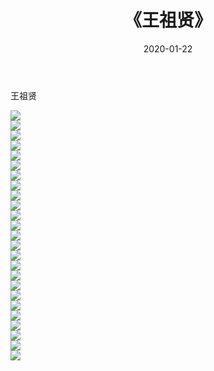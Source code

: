 ﻿---
layout: post
title:  《王祖贤》
date:   2020-01-22
img: http://img.660000.xyz/Sharelink/壁纸/明星魅力/华人明星/王祖贤/000.jpg
categories: [美女, 清纯, 唯美]
---

王祖贤

 ![](http://img.660000.xyz/Sharelink/壁纸/明星魅力/华人明星/王祖贤/001.jpg) <br>![](http://img.660000.xyz/Sharelink/壁纸/明星魅力/华人明星/王祖贤/002.jpg) <br>![](http://img.660000.xyz/Sharelink/壁纸/明星魅力/华人明星/王祖贤/003.jpg) <br>![](http://img.660000.xyz/Sharelink/壁纸/明星魅力/华人明星/王祖贤/004.jpg) <br>![](http://img.660000.xyz/Sharelink/壁纸/明星魅力/华人明星/王祖贤/005.jpg) <br>![](http://img.660000.xyz/Sharelink/壁纸/明星魅力/华人明星/王祖贤/006.jpg) <br>![](http://img.660000.xyz/Sharelink/壁纸/明星魅力/华人明星/王祖贤/007.jpg) <br>![](http://img.660000.xyz/Sharelink/壁纸/明星魅力/华人明星/王祖贤/008.jpg) <br>![](http://img.660000.xyz/Sharelink/壁纸/明星魅力/华人明星/王祖贤/009.jpg) <br>![](http://img.660000.xyz/Sharelink/壁纸/明星魅力/华人明星/王祖贤/010.jpg) <br>![](http://img.660000.xyz/Sharelink/壁纸/明星魅力/华人明星/王祖贤/011.jpg) <br>![](http://img.660000.xyz/Sharelink/壁纸/明星魅力/华人明星/王祖贤/012.jpg) <br>![](http://img.660000.xyz/Sharelink/壁纸/明星魅力/华人明星/王祖贤/013.jpg) <br>![](http://img.660000.xyz/Sharelink/壁纸/明星魅力/华人明星/王祖贤/014.jpg) <br>![](http://img.660000.xyz/Sharelink/壁纸/明星魅力/华人明星/王祖贤/015.jpg) <br>![](http://img.660000.xyz/Sharelink/壁纸/明星魅力/华人明星/王祖贤/016.jpg) <br>![](http://img.660000.xyz/Sharelink/壁纸/明星魅力/华人明星/王祖贤/017.jpg) <br>![](http://img.660000.xyz/Sharelink/壁纸/明星魅力/华人明星/王祖贤/018.jpg) <br>![](http://img.660000.xyz/Sharelink/壁纸/明星魅力/华人明星/王祖贤/019.jpg) <br>![](http://img.660000.xyz/Sharelink/壁纸/明星魅力/华人明星/王祖贤/020.jpg) <br>![](http://img.660000.xyz/Sharelink/壁纸/明星魅力/华人明星/王祖贤/021.jpg) <br>![](http://img.660000.xyz/Sharelink/壁纸/明星魅力/华人明星/王祖贤/022.jpg) <br>![](http://img.660000.xyz/Sharelink/壁纸/明星魅力/华人明星/王祖贤/023.jpg) <br>![](http://img.660000.xyz/Sharelink/壁纸/明星魅力/华人明星/王祖贤/024.jpg) <br>![](http://img.660000.xyz/Sharelink/壁纸/明星魅力/华人明星/王祖贤/025.jpg) <br>